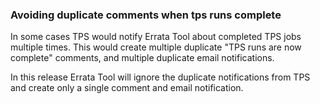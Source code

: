 ### Avoiding duplicate comments when tps runs complete

In some cases TPS would notify Errata Tool about completed TPS jobs multiple times.
This would create multiple duplicate "TPS runs are now complete" comments, and
multiple duplicate email notifications.

In this release Errata Tool will ignore the duplicate notifications from TPS and
create only a single comment and email notification.